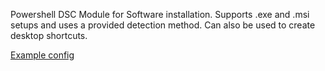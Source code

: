 Powershell DSC Module for Software installation.
Supports .exe and .msi setups and uses a provided detection method. Can also be used to create desktop shortcuts.

[Example config](example.ps1)

